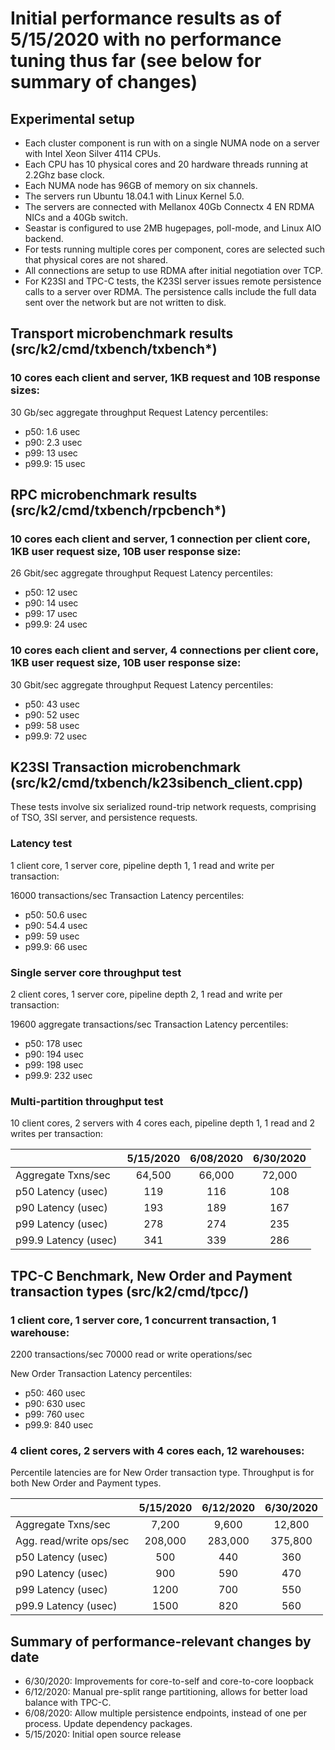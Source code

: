 # Initial performance results as of 5/15/2020 with no performance tuning thus far (see below for summary of changes)

## Experimental setup
- Each cluster component is run with on a single NUMA node on a server with Intel Xeon Silver 4114 CPUs.
- Each CPU has 10 physical cores and 20 hardware threads running at 2.2Ghz base clock.
- Each NUMA node has 96GB of memory on six channels.
- The servers run Ubuntu 18.04.1 with Linux Kernel 5.0.
- The servers are connected with Mellanox 40Gb Connectx 4 EN RDMA NICs and a 40Gb switch.
- Seastar is configured to use 2MB hugepages, poll-mode, and Linux AIO backend.
- For tests running multiple cores per component, cores are selected such that physical cores are not shared.
- All connections are setup to use RDMA after initial negotiation over TCP.
- For K23SI and TPC-C tests, the K23SI server issues remote persistence calls to a server over RDMA. The persistence calls include the full data sent over the network but are not written to disk.


## Transport microbenchmark results (src/k2/cmd/txbench/txbench*)
### 10 cores each client and server, 1KB request and 10B response sizes:

30 Gb/sec aggregate throughput
Request Latency percentiles:
- p50:    1.6  usec
- p90:    2.3  usec
- p99:   13    usec
- p99.9: 15    usec


## RPC microbenchmark results (src/k2/cmd/txbench/rpcbench*)
### 10 cores each client and server, 1 connection per client core, 1KB user request size, 10B user response size:

26 Gbit/sec aggregate throughput
Request Latency percentiles:
- p50:   12 usec
- p90:   14 usec
- p99:   17 usec
- p99.9: 24 usec


### 10 cores each client and server, 4 connections per client core, 1KB user request size, 10B user response size:

30 Gbit/sec aggregate throughput
Request Latency percentiles:
- p50:   43 usec
- p90:   52 usec
- p99:   58 usec
- p99.9: 72 usec


## K23SI Transaction microbenchmark (src/k2/cmd/txbench/k23sibench_client.cpp)
These tests involve six serialized round-trip network requests, comprising of TSO, 3SI server,
and persistence requests.


### Latency test
1 client core, 1 server core, pipeline depth 1, 1 read and write per transaction:

16000 transactions/sec
Transaction Latency percentiles:
- p50:   50.6 usec
- p90:   54.4 usec
- p99:   59   usec
- p99.9: 66   usec


### Single server core throughput test
2 client cores, 1 server core, pipeline depth 2, 1 read and write per transaction:

19600 aggregate transactions/sec
Transaction Latency percentiles:
- p50:   178 usec
- p90:   194 usec
- p99:   198 usec
- p99.9: 232 usec

### Multi-partition throughput test
10 client cores, 2 servers with 4 cores each, pipeline depth 1, 1 read and 2 writes per transaction:

|                      | 5/15/2020   | 6/08/2020  | 6/30/2020  |
| :---                 | :---------: | :--------: | :--------: |
| Aggregate Txns/sec   | 64,500      | 66,000     | 72,000     |
| p50 Latency (usec)   | 119         | 116        | 108        |
| p90 Latency (usec)   | 193         | 189        | 167        |
| p99 Latency (usec)   | 278         | 274        | 235        |
| p99.9 Latency (usec) | 341         | 339        | 286        |


## TPC-C Benchmark, New Order and Payment transaction types (src/k2/cmd/tpcc/)

### 1 client core, 1 server core, 1 concurrent transaction, 1 warehouse:

2200 transactions/sec
70000 read or write operations/sec

New Order Transaction Latency percentiles:
- p50:   460 usec
- p90:   630 usec
- p99:   760 usec
- p99.9: 840 usec


### 4 client cores, 2 servers with 4 cores each, 12 warehouses:

Percentile latencies are for New Order transaction type. Throughput is for both New Order and Payment types.

|                         | 5/15/2020   | 6/12/2020  | 6/30/2020  |
| :---                    | :---------: | :--------: | :--------: |
| Aggregate Txns/sec      | 7,200       | 9,600      | 12,800     |
| Agg. read/write ops/sec | 208,000     | 283,000    | 375,800    |
| p50 Latency (usec)      | 500         | 440        | 360        |
| p90 Latency (usec)      | 900         | 590        | 470        |
| p99 Latency (usec)      | 1200        | 700        | 550        |
| p99.9 Latency (usec)    | 1500        | 820        | 560        |

## Summary of performance-relevant changes by date

- 6/30/2020: Improvements for core-to-self and core-to-core loopback
- 6/12/2020: Manual pre-split range partitioning, allows for better load balance with TPC-C.
- 6/08/2020: Allow multiple persistence endpoints, instead of one per process. Update dependency packages.
- 5/15/2020: Initial open source release
